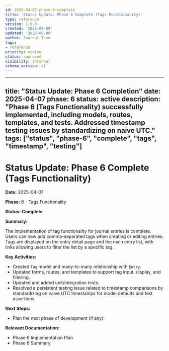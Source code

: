```yaml
---
id: 2025-04-07-phase-6-complete
title: 'Status Update: Phase 6 Complete (Tags Functionality)'
type: reference
version: 1.0.0
created: '2025-09-09'
updated: '2025-09-09'
author: Journal Team
tags:
- reference
priority: medium
status: approved
visibility: internal
schema_version: v1
---
```


***

title: "Status Update: Phase 6 Completion"
date: 2025-04-07
phase: 6
status: active
description: "Phase 6 (Tags Functionality) successfully implemented, including models, routes, templates, and tests. Addressed timestamp testing issues by standardizing on naive UTC."
tags: \["status", "phase-6", "complete", "tags", "timestamp", "testing"]
------------------------------------------------------------------------

# Status Update: Phase 6 Complete (Tags Functionality)

**Date:** 2025-04-07

**Phase:** 6 - Tags Functionality

**Status:** **Complete**

**Summary:**

The implementation of tag functionality for journal entries is complete. Users can now add comma-separated tags when creating or editing entries. Tags are displayed on the entry detail page and the main entry list, with links allowing users to filter the list by a specific tag.

**Key Activities:**

- Created `Tag` model and many-to-many relationship with `Entry`.
- Updated forms, routes, and templates to support tag input, display, and filtering.
- Updated and added unit/integration tests.
- Resolved a persistent testing issue related to timestamp comparisons by standardizing on naive UTC timestamps for model defaults and test assertions.

**Next Steps:**

- Plan the next phase of development (if any).

**Relevant Documentation:**

- Phase 6 Implementation Plan
- Phase 6 Summary
